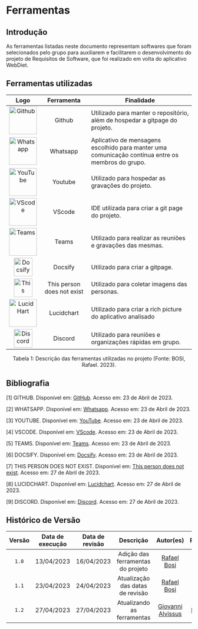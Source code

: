 # Ferramentas

## Introdução

  As ferramentas listadas neste documento representam softwares que foram selecionados pelo grupo para auxiliarem e facilitarem o
  desenvolvimento do projeto de Requisitos de Software, que foi realizado em volta do aplicativo WebDiet.

## Ferramentas utilizadas

| Logo | Ferramenta | Finalidade |
| :-----: | :----: | ----------- |
| <img src="https://raw.githubusercontent.com/Requisitos-de-Software/2023.1-VLC/main/docs/img/icon/icon-github.png" alt="Github" width=75px> | Github  | Utilizado para manter o repositório, além de hospedar a gitpage do projeto. |
| <img src="https://raw.githubusercontent.com/Requisitos-de-Software/2023.1-VLC/main/docs/img/icon/icon-whatsapp.png" alt="Whatsapp" width=75px> | Whatsapp | Aplicativo de mensagens escolhido para manter uma comunicação contínua entre os membros do grupo. |
| <img src="https://raw.githubusercontent.com/Requisitos-de-Software/2023.1-VLC/main/docs/img/icon/icon-youtube.png" alt="YouTube" width=75px> | Youtube | Utilizado para hospedar as gravações do projeto. |
| <img src="https://raw.githubusercontent.com/Requisitos-de-Software/2023.1-VLC/main/docs/img/icon/icon_vscode.png" alt="VScode" width=75px> | VScode | IDE utilizada para criar a git page do projeto. |
| <img src="https://raw.githubusercontent.com/Requisitos-de-Software/2023.1-VLC/main/docs/img/icon/icon_teams.png" alt="Teams" width=75px> | Teams | Utilizado para realizar as reuniões e gravações das mesmas. |
| <img src="https://raw.githubusercontent.com/Requisitos-de-Software/2023.1-VLC/main/docs/img/icon/icon-docsify.png" alt="Docsify" width=50px> | Docsify | Utilizado para criar a gitpage. |
| <img src="https://raw.githubusercontent.com/Requisitos-de-Software/2023.1-VLC/main/docs/img/icon/icon-thisperson.png" alt="This person does not exist" width=50px> | This person does not exist | Utilizado para coletar imagens das personas. |
| <img src="https://raw.githubusercontent.com/Requisitos-de-Software/2023.1-VLC/main/docs/img/icon/icon_lucidhart.png" alt="Lucid Hart" width=75px> | Lucidchart | Utilizado para criar a rich picture do aplicativo analisado |
| <img src="https://raw.githubusercontent.com/Requisitos-de-Software/2023.1-VLC/main/docs/img/icon/icon-docsify.png" alt="Discord" width=50px> | Discord | Utilizado para reuniões e organizações rápidas em grupo. |



<div align= "center">
<p>Tabela 1: Descrição das ferramentas utilizadas no projeto (Fonte: BOSI, Rafael. 2023). </p>
</div>

## Bibliografia

[1] GITHUB. Disponível em: [GitHub](https://github.com). Acesso em: 23 de Abril de 2023.

[2] WHATSAPP. Disponível em: [Whatsapp](https://www.whatsapp.com/). Acesso em: 23 de Abril de 2023.

[3] YOUTUBE. Disponível em: [YouTube](https://youtube.com). Acesso em: 23 de Abril de 2023.

[4] VSCODE. Disponível em: [VScode](https://code.visualstudio.com/). Acesso em: 23 de Abril de 2023.

[5] TEAMS. Disponível em: [Teams](https://www.microsoft.com/pt-br/microsoft-teams/log-in). Acesso em: 23 de Abril de 2023.

[6] DOCSIFY. Disponível em: [Docsify](https://docsify.js.org). Acesso em: 23 de Abril de 2023.

[7] THIS PERSON DOES NOT EXIST. Disponível em: [This person does not exist](https://this-person-does-not-exist.com/en). Acesso em: 27 de Abril de 2023.

[8] LUCIDCHART. Disponível em: [Lucidchart](https://www.lucidchart.com/pages/pt). Acesso em: 27 de Abril de 2023.

[9] DISCORD. Disponível em: [Discord](https://discord.com/). Acesso em: 27 de Abril de 2023.


## Histórico de Versão

| Versão | Data de execução  | Data de revisão |  Descrição    | Autor(es)     |  Revisor(es)  |
| :----: | :---------------: | :-------------: | :-----------: | :-----------: | :-----------: |
| `1.0` | 13/04/2023 | 16/04/2023 | Adição das ferramentas do projeto | [Rafael Bosi](https://github.com/StrangeUnit28) | [Giovanni Alvissus](https://github.com/giovanni1106) |
| `1.1` | 23/04/2023 | 24/04/2023 | Atualização das datas de revisão | [Rafael Bosi](https://github.com/StrangeUnit28) | [Giovanni Alvissus](https://github.com/giovanni1106) |
| `1.2` | 27/04/2023 | 27/04/2023 | Atualizando as ferramentas | [Giovanni Alvissus](https://github.com/giovanni1106) | [Rafael Bosi](https://github.com/StrangeUnit28) |

